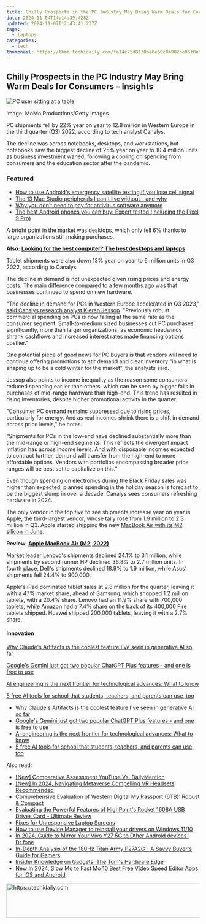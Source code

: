 ```yaml
---
title: Chilly Prospects in the PC Industry May Bring Warm Deals for Consumers – Insights
date: 2024-11-04T14:14:39.428Z
updated: 2024-11-07T12:43:41.237Z
tags:
  - laptops
categories:
  - tech
thumbnail: https://thmb.techidaily.com/fa14c75d8130ba0e60c04982be06f0a527e7ccaf343b8c78b71c24740e6fd540.jpg
---
```


## Chilly Prospects in the PC Industry May Bring Warm Deals for Consumers – Insights

![PC user sitting at a table](https://www.zdnet.com/a/img/resize/1c01998cbfb791c1009acfff150563c406dd7934/2022/06/15/7e4a96f5-9608-4380-9939-10ff350a41df/pc-user.jpg?auto=webp&width=1280)

Image: MoMo Productions/Getty Images

PC shipments fell by 22% year on year to 12.8 million in Western Europe in the third quarter (Q3) 2022, according to tech analyst Canalys. 

The decline was across notebooks, desktops, and workstations, but notebooks saw the biggest decline of 25% year on year to 10.4 million units as business investment waned, following a cooling on spending from consumers and the education sector after the pandemic. 

### Featured

* [How to use Android's emergency satellite texting if you lose cell signal](https://www.zdnet.com/article/how-to-use-androids-emergency-satellite-texting-if-you-lose-cell-signal/)
* [The 13 Mac Studio peripherals I can't live without - and why](https://www.zdnet.com/article/the-13-mac-studio-peripherals-i-cant-live-without-and-why/)
* [Why you don't need to pay for antivirus software anymore](https://www.zdnet.com/article/why-you-dont-need-to-pay-for-antivirus-software-anymore/)
* [The best Android phones you can buy: Expert tested (including the Pixel 9 Pro)](https://www.zdnet.com/article/best-android-phone/)

A bright point in the market was desktops, which only fell 6% thanks to large organizations still making purchases. 

**Also:** [**Looking for the best computer? The best desktops and laptops**](https://www.zdnet.com/article/best-computer/)

Tablet shipments were also down 13% year on year to 6 million units in Q3 2022, according to Canalys. 

The decline in demand is not unexpected given rising prices and energy costs. The main difference compared to a few months ago was that businesses continued to spend on new hardware. 

"The decline in demand for PCs in Western Europe accelerated in Q3 2023," [said Canalys research analyst Kieren Jessop](https://www.canalys.com/newsroom/western-europes-pc-market-braces-for-a-cold-winter-as-shipments-fall-by-22-in-q3-2022). "Previously robust commercial spending on PCs is now falling at the same rate as the consumer segment. Small-to-medium sized businesses cut PC purchases significantly, more than larger organizations, as economic headwinds shrank cashflows and increased interest rates made financing options costlier." 

One potential piece of good news for PC buyers is that vendors will need to continue offering promotions to stir demand and clear inventory "in what is shaping up to be a cold winter for the market", the analysts said.

Jessop also points to income inequality as the reason some consumers reduced spending earlier than others, which can be seen by bigger falls in purchases of mid-range hardware than high-end. This trend has resulted in rising inventories, despite higher promotional activity in the quarter. 

"Consumer PC demand remains suppressed due to rising prices, particularly for energy. And as real incomes shrink there is a shift in demand across price levels," he notes. 

"Shipments for PCs in the low-end have declined substantially more than the mid-range or high-end segments. This reflects the divergent impact inflation has across income levels. And with disposable incomes expected to contract further, demand will transfer from the high-end to more affordable options. Vendors with portfolios encompassing broader price ranges will be best set to capitalize on this." 

Even though spending on electronics during the Black Friday sales was higher than expected, planned spending in the holiday season is forecast to be the biggest slump in over a decade. Canalys sees consumers refreshing hardware in 2024.

The only vendor in the top five to see shipments increase year on year is Apple, the third-largest vendor, whose tally rose from 1.9 million to 2.3 million in Q3\. Apple started shipping the new [MacBook Air with its M2 silicon in June](https://www.zdnet.com/article/wwdc-2022-apple-unveils-the-m2-chip/). 

**Review**: [**Apple MacBook Air (M2, 2022)**](https://www.zdnet.com/article/apple-macbook-air-m2-2022-review/)

Market leader Lenovo's shipments declined 24.1% to 3.1 million, while shipments by second runner HP declined 36.8% to 2.7 million units. In fourth place, Dell's shipments declined 18.9% to 1.9 million, while Asus' shipments fell 24.4% to 900,000\. 

Apple's iPad dominated tablet sales at 2.8 million for the quarter, leaving it with a 47% market share, ahead of Samsung, which shopped 1.2 million tablets, with a 20.4% share. Lenovo had an 11.9% share with 700,000 tablets, while Amazon had a 7.4% share on the back of its 400,000 Fire tablets shipped. Huawei shipped 200,000 tablets, leaving it with a 2.7% share. 

#### Innovation

[Why Claude's Artifacts is the coolest feature I've seen in generative AI so far](https://www.zdnet.com/article/why-claudes-artifacts-is-the-coolest-feature-ive-seen-in-generative-ai-so-far/ "Why Claude's Artifacts is the coolest feature I've seen in generative AI so far")

[Google's Gemini just got two popular ChatGPT Plus features - and one is free to use](https://www.zdnet.com/article/googles-gemini-just-got-two-popular-chatgpt-plus-features-and-one-is-free-to-use/ "Google's Gemini just got two popular ChatGPT Plus features - and one is free to use")

[AI engineering is the next frontier for technological advances: What to know](https://www.zdnet.com/article/ai-engineering-is-the-next-frontier-for-technological-advances-what-you-need-to-know/ "AI engineering is the next frontier for technological advances: What to know")

[5 free AI tools for school that students, teachers, and parents can use, too](https://www.zdnet.com/article/5-free-ai-tools-for-school-that-students-teachers-and-parents-can-use-too/ "5 free AI tools for school that students, teachers, and parents can use, too")

* [Why Claude's Artifacts is the coolest feature I've seen in generative AI so far](https://www.zdnet.com/article/why-claudes-artifacts-is-the-coolest-feature-ive-seen-in-generative-ai-so-far/ "Why Claude's Artifacts is the coolest feature I've seen in generative AI so far")
* [Google's Gemini just got two popular ChatGPT Plus features - and one is free to use](https://www.zdnet.com/article/googles-gemini-just-got-two-popular-chatgpt-plus-features-and-one-is-free-to-use/ "Google's Gemini just got two popular ChatGPT Plus features - and one is free to use")
* [AI engineering is the next frontier for technological advances: What to know](https://www.zdnet.com/article/ai-engineering-is-the-next-frontier-for-technological-advances-what-you-need-to-know/ "AI engineering is the next frontier for technological advances: What to know")
* [5 free AI tools for school that students, teachers, and parents can use, too](https://www.zdnet.com/article/5-free-ai-tools-for-school-that-students-teachers-and-parents-can-use-too/ "5 free AI tools for school that students, teachers, and parents can use, too")

<ins class="adsbygoogle"
     style="display:block"
     data-ad-format="autorelaxed"
     data-ad-client="ca-pub-7571918770474297"
     data-ad-slot="1223367746"></ins>

<ins class="adsbygoogle"
     style="display:block"
     data-ad-client="ca-pub-7571918770474297"
     data-ad-slot="8358498916"
     data-ad-format="auto"
     data-full-width-responsive="true"></ins>

<span class="atpl-alsoreadstyle">Also read:</span>
<div><ul>
<li><a href="https://youtube-lab.techidaily.com/omparative-assessment-youtube-vs-dailymention/"><u>[New] Comparative Assessment YouTube Vs. DailyMention</u></a></li>
<li><a href="https://article-tips.techidaily.com/new-in-2024-navigating-metaverse-compelling-vr-headsets-recommended/"><u>[New] In 2024, Navigating Metaverse Compelling VR Headsets Recommended</u></a></li>
<li><a href="https://hardware-reviews.techidaily.com/comprehensive-evaluation-of-western-digital-my-passport-6tb-robust-and-compact/"><u>Comprehensive Evaluation of Western Digital My Passport (6TB): Robust & Compact</u></a></li>
<li><a href="https://hardware-reviews.techidaily.com/evaluating-the-powerful-features-of-highpoints-rocket-1608a-usb-drives-card-ultimate-review/"><u>Evaluating the Powerful Features of HighPoint's Rocket 1608A USB Drives Card - Ultimate Review</u></a></li>
<li><a href="https://network-issues.techidaily.com/fixes-for-unresponsive-laptop-screens/"><u>Fixes for Unresponsive Laptop Screens</u></a></li>
<li><a href="https://review-topics.techidaily.com/how-to-use-device-manager-to-reinstall-your-drivers-on-windows-1110-by-drivereasy-guide/"><u>How to use Device Manager to reinstall your drivers on Windows 11/10</u></a></li>
<li><a href="https://screen-mirror.techidaily.com/in-2024-guide-to-mirror-your-vivo-y27-5g-to-other-android-devices-drfone-by-drfone-android/"><u>In 2024, Guide to Mirror Your Vivo Y27 5G to Other Android devices | Dr.fone</u></a></li>
<li><a href="https://hardware-reviews.techidaily.com/in-depth-analysis-of-the-180hz-titan-army-p27a2g-a-savvy-buyers-guide-for-gamers/"><u>In-Depth Analysis of the 180Hz Titan Army P27A2G - A Savvy Buyer's Guide for Gamers</u></a></li>
<li><a href="https://hardware-reviews.techidaily.com/insider-knowledge-on-gadgets-the-toms-hardware-edge/"><u>Insider Knowledge on Gadgets: The Tom's Hardware Edge</u></a></li>
<li><a href="https://smart-video-editing.techidaily.com/new-in-2024-slow-mo-to-fast-mo-10-best-free-video-speed-editor-apps-for-ios-and-android/"><u>New In 2024, Slow Mo to Fast Mo 10 Best Free Video Speed Editor Apps for iOS and Android</u></a></li>
</ul></div>

<!-- affiliate ads begin -->
<a href="https://aligracehair.sjv.io/c/5597632/2006960/19272" target="_top" id="2006960">
  <img src="//a.impactradius-go.com/display-ad/19272-2006960" border="0" alt="https://techidaily.com" width="728" height="90"/>
</a>
<img height="0" width="0" src="https://aligracehair.sjv.io/i/5597632/2006960/19272" style="position:absolute;visibility:hidden;" border="0" />
<!-- affiliate ads end -->

